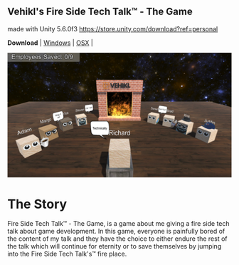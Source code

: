 ## Vehikl's Fire Side Tech Talk&trade; - The Game

made with Unity 5.6.0f3 https://store.unity.com/download?ref=personal

**Download** | [Windows](https://github.com/ssshake/fire-side-tech-chat-the-game/raw/master/Binaries/Windows/FSTTTG_win.zip) | [OSX](https://github.com/ssshake/fire-side-tech-chat-the-game/raw/master/Binaries/OSX/fire-side-tech-talk-the-game_osx.zip) |

![screenshot](screenshot.png)

# The Story

Fire Side Tech Talk&trade; - The Game, is a game about me giving a fire side tech talk about game development. In this game, everyone is painfully bored of the content of my talk and they have the choice to either endure the rest of the talk which will continue for eternity or to save themselves by jumping into the Fire Side Tech Talk's&trade; fire place.
